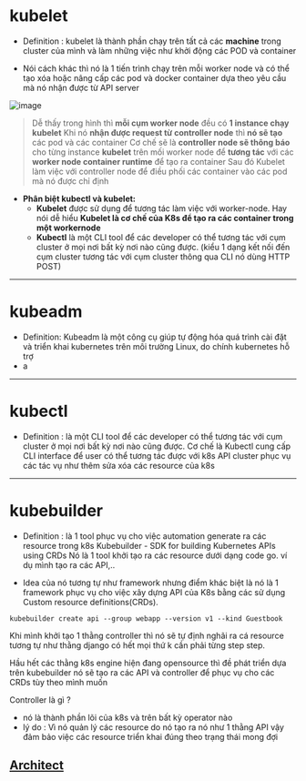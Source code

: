 # kubelet

- Definition : kubelet là thành phần chạy trên tất cả các **machine** trong cluster của mình và làm những việc như khởi động các POD và container

- Nói cách khác thì nó là 1 tiến trình chạy trên mỗi worker node và có thể tạo xóa hoặc nâng cấp các pod và docker container dựa theo yêu cầu mà nó nhận được từ API server

![image](https://itknowledgeexchange.techtarget.com/coffee-talk/files/2021/03/kubelet-1024x933.png)

> Dễ thấy trong hình thì **mỗi cụm worker node** đều có **1 instance chạy kubelet**
> Khi nó **nhận được request từ controller node** thì **nó sẽ tạo** các pod và các container
> Cơ chế sẽ là **controller node sẽ thông báo** cho từng instance **kubelet** trên mối worker node để **tương tác** với các **worker node container runtime** để tạo ra container
> Sau đó Kubelet làm việc với controller node để điều phối các container vào các pod mà nó được chỉ định

- **Phân biệt kubectl và kubelet:**
  - **Kubelet** được sử dụng để tương tác làm việc với worker-node. Hay nói dễ hiểu **Kubelet là cơ chế của K8s để tạo ra các container trong một workernode**
  - **Kubectl** là một CLI tool để các developer có thể tương tác với cụm cluster ở mọi nơi bất kỳ nơi nào cũng được. (kiểu 1 dạng kết nối đến cụm cluster tương tác với cụm cluster thông qua CLI nó dùng HTTP POST)

---

# kubeadm

- Definition: Kubeadm là một công cụ giúp tự động hóa quá trình cài đặt và triển khai kubernetes trên môi trường Linux, do chính kubernetes hỗ trợ
- a

---

# kubectl

- Definition : là một CLI tool để các developer có thể tương tác với cụm cluster ở mọi nơi bất kỳ nơi nào cũng được. Cơ chế là Kubectl cung cấp CLI interface để user có thể tương tác được với k8s API cluster phục vụ các tác vụ như thêm sửa xóa các resource của k8s

---

# kubebuilder

- Definition : là 1 tool phục vụ cho việc automation generate ra các resource trong k8s
Kubebuilder - SDK for building Kubernetes APIs using CRDs
Nó là 1 tool khởi tạo ra các resource dưới dạng code go. ví dụ mình tạo ra các API,..

- Idea của nó tương tự như framework nhưng điểm khác biệt là nó là 1 framework phục vụ cho việc xây dựng API của K8s bằng các sử dụng Custom resource definitions(CRDs).

```console
kubebuilder create api --group webapp --version v1 --kind Guestbook
```

Khi mình khởi tạo 1 thằng controller thì nó sẽ tự định nghãi ra cá resource tương tự như thằng django có hết mọi thứ k cần phải từng step step.

Hầu hết các thằng k8s engine hiện đang opensource thì đề phát triển dựa trên kubebuilder nó sẽ tạo ra các API và controller để phục vụ cho các CRDs tùy theo mình muốn

Controller là gì ?

- nó là thành phần lõi của k8s và trên bất kỳ operator nào
- lý do : Vì nó quản lý các resource do nó tạo ra nó như 1 thằng API vậy đảm bảo việc các resource triển khai đúng theo trạng thái mong đợi

## [Architect](https://kube.academy/courses/the-kubernetes-machine)
